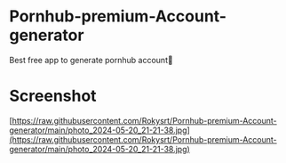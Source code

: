 # Pornhub-premium-Account-generator
Best free app to generate pornhub account🔱 
#                                          Screenshot
[https://raw.githubusercontent.com/Rokysrt/Pornhub-premium-Account-generator/main/photo_2024-05-20_21-21-38.jpg](https://raw.githubusercontent.com/Rokysrt/Pornhub-premium-Account-generator/main/photo_2024-05-20_21-21-38.jpg)
